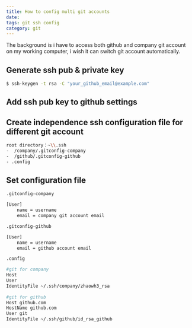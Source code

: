 ```yaml
---
title: How to config multi git accounts 
date: 
tags: git ssh config
category: git
---
```

The background is i have to access both github and company git account on my working computer, i wish it can switch git account automatically.

## **Generate ssh pub & private key**
``` bash
$ ssh-keygen -t rsa -C "your_github_email@example.com"
```
## **Add ssh pub key to github settings**

## **Create independence ssh configuration file for different git account**
``` bash
root directory：~\\.ssh 
-  /company/.gitconfig-company
-  /github/.gitconfig-github
- .config
```
## **Set configuration file**
``` bash
.gitconfig-company

[User]
	name = username
    email = company git account email
```
``` bash
.gitconfig-github

[User]
	name = username
    email = github account email
```
``` bash
.config

#git for company
Host 
User 
IdentityFile ~/.ssh/company/zhaowh3_rsa
  
#git for github
Host github.com
HostName github.com 
User git
IdentityFile ~/.ssh/github/id_rsa_github
```

